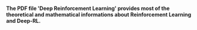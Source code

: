 #### The PDF file 'Deep Reinforcement Learning' provides most of the theoretical and mathematical informations about Reinforcement Learning and Deep-RL.
